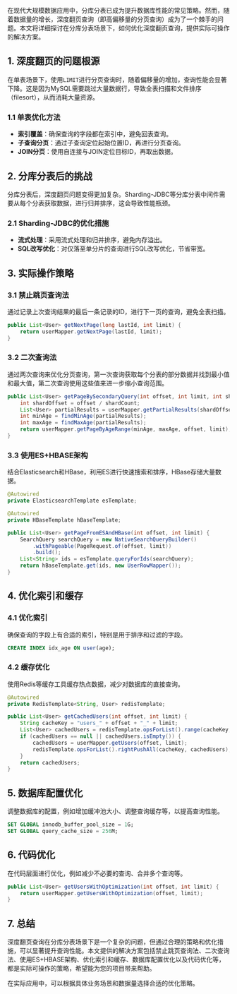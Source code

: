 
在现代大规模数据应用中，分库分表已成为提升数据库性能的常见策略。然而，随着数据量的增长，深度翻页查询（即高偏移量的分页查询）成为了一个棘手的问题。本文将详细探讨在分库分表场景下，如何优化深度翻页查询，提供实际可操作的解决方案。

## 1. 深度翻页的问题根源

在单表场景下，使用`LIMIT`进行分页查询时，随着偏移量的增加，查询性能会显著下降。这是因为MySQL需要跳过大量数据行，导致全表扫描和文件排序（filesort），从而消耗大量资源。

### 1.1 单表优化方法

- **索引覆盖**：确保查询的字段都在索引中，避免回表查询。
- **子查询分页**：通过子查询定位起始位置ID，再进行分页查询。
- **JOIN分页**：使用自连接与JOIN定位目标ID，再取出数据。

## 2. 分库分表后的挑战

分库分表后，深度翻页问题变得更加复杂。Sharding-JDBC等分库分表中间件需要从每个分表获取数据，进行归并排序，这会导致性能瓶颈。

### 2.1 Sharding-JDBC的优化措施

- **流式处理**：采用流式处理和归并排序，避免内存溢出。
- **SQL改写优化**：对仅落至单分片的查询进行SQL改写优化，节省带宽。

## 3. 实际操作策略

### 3.1 禁止跳页查询法

通过记录上次查询结果的最后一条记录的ID，进行下一页的查询，避免全表扫描。

```java
public List<User> getNextPage(long lastId, int limit) {
    return userMapper.getNextPage(lastId, limit);
}
```

### 3.2 二次查询法

通过两次查询来优化分页查询，第一次查询获取每个分表的部分数据并找到最小值和最大值，第二次查询使用这些值来进一步缩小查询范围。

```java
public List<User> getPageBySecondaryQuery(int offset, int limit, int shardCount) {
    int shardOffset = offset / shardCount;
    List<User> partialResults = userMapper.getPartialResults(shardOffset, limit);
    int minAge = findMinAge(partialResults);
    int maxAge = findMaxAge(partialResults);
    return userMapper.getPageByAgeRange(minAge, maxAge, offset, limit);
}
```

### 3.3 使用ES+HBASE架构

结合Elasticsearch和HBase，利用ES进行快速搜索和排序，HBase存储大量数据。

```java
@Autowired
private ElasticsearchTemplate esTemplate;

@Autowired
private HBaseTemplate hBaseTemplate;

public List<User> getPageFromESAndHBase(int offset, int limit) {
    SearchQuery searchQuery = new NativeSearchQueryBuilder()
        .withPageable(PageRequest.of(offset, limit))
        .build();
    List<String> ids = esTemplate.queryForIds(searchQuery);
    return hBaseTemplate.get(ids, new UserRowMapper());
}
```

## 4. 优化索引和缓存

### 4.1 优化索引

确保查询的字段上有合适的索引，特别是用于排序和过滤的字段。

```sql
CREATE INDEX idx_age ON user(age);
```

### 4.2 缓存优化

使用Redis等缓存工具缓存热点数据，减少对数据库的直接查询。

```java
@Autowired
private RedisTemplate<String, User> redisTemplate;

public List<User> getCachedUsers(int offset, int limit) {
    String cacheKey = "users_" + offset + "_" + limit;
    List<User> cachedUsers = redisTemplate.opsForList().range(cacheKey, 0, -1);
    if (cachedUsers == null || cachedUsers.isEmpty()) {
        cachedUsers = userMapper.getUsers(offset, limit);
        redisTemplate.opsForList().rightPushAll(cacheKey, cachedUsers);
    }
    return cachedUsers;
}
```

## 5. 数据库配置优化

调整数据库的配置，例如增加缓冲池大小、调整查询缓存等，以提高查询性能。

```sql
SET GLOBAL innodb_buffer_pool_size = 1G;
SET GLOBAL query_cache_size = 256M;
```

## 6. 代码优化

在代码层面进行优化，例如减少不必要的查询、合并多个查询等。

```java
public List<User> getUsersWithOptimization(int offset, int limit) {
    return userMapper.getUsersWithOptimization(offset, limit);
}
```

## 7. 总结

深度翻页查询在分库分表场景下是一个复杂的问题，但通过合理的策略和优化措施，可以显著提升查询性能。本文提供的解决方案包括禁止跳页查询法、二次查询法、使用ES+HBASE架构、优化索引和缓存、数据库配置优化以及代码优化等，都是实际可操作的策略，希望能为您的项目带来帮助。

在实际应用中，可以根据具体业务场景和数据量选择合适的优化策略。
